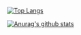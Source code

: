 [![Top Langs](https://github-readme-stats.vercel.app/api/top-langs/?username=z1ming&theme=shades-of-purple&hide=html)](https://github.com/anuraghazra/github-readme-stats)

[![Anurag's github stats](https://github-readme-stats.vercel.app/api?username=z1ming&show_icons=true&theme=shades-of-purple)](https://github.com/anuraghazra/github-readme-stats)

<!--
### Hi there 👋
**z1ming/z1ming** is a ✨ _special_ ✨ repository because its `README.md` (this file) appears on your GitHub profile.

Here are some ideas to get you started:

- 🔭 I’m currently working on ...
- 🌱 I’m currently learning ...
- 👯 I’m looking to collaborate on ...
- 🤔 I’m looking for help with ...
- 💬 Ask me about ...
- 📫 How to reach me: ...
- 😄 Pronouns: ...
- ⚡ Fun fact: ...
-->

